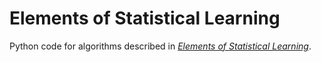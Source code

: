 # Elements of Statistical Learning

Python code for algorithms described in [*Elements of Statistical Learning*](https://web.stanford.edu/~hastie/ElemStatLearn/).

